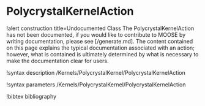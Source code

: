 <!-- MOOSE Documentation Stub: Remove this when content is added. -->

# PolycrystalKernelAction

!alert construction title=Undocumented Class
The PolycrystalKernelAction has not been documented, if you would like to contribute to MOOSE by writing
documentation, please see [/generate.md]. The content contained on this page explains the typical
documentation associated with an action; however, what is contained is ultimately determined by what
is necessary to make the documentation clear for users.

!syntax description /Kernels/PolycrystalKernel/PolycrystalKernelAction

!syntax parameters /Kernels/PolycrystalKernel/PolycrystalKernelAction

!bibtex bibliography
